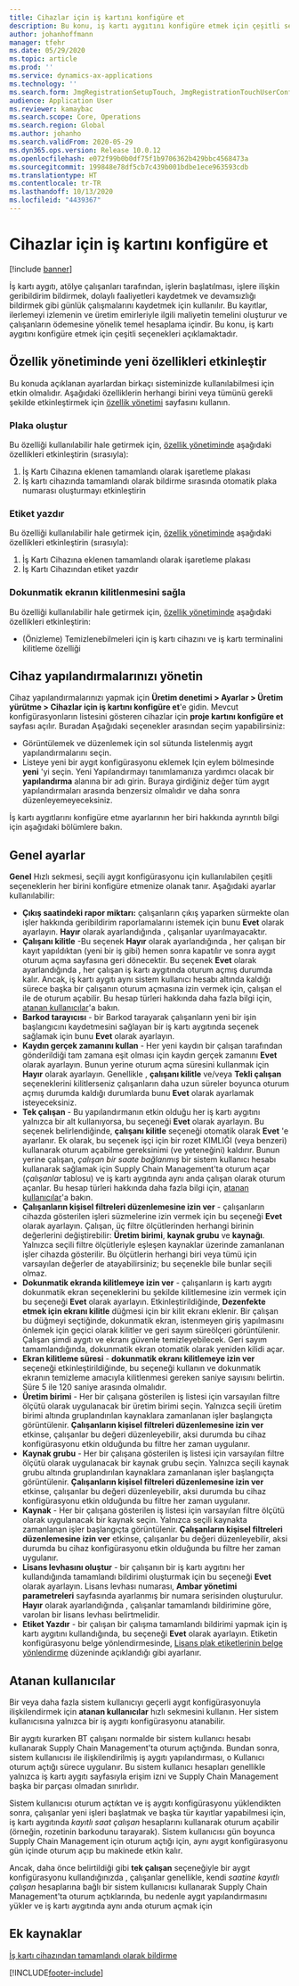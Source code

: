 ```yaml
---
title: Cihazlar için iş kartını konfigüre et
description: Bu konu, iş kartı aygıtını konfigüre etmek için çeşitli seçenekleri açıklamaktadır.
author: johanhoffmann
manager: tfehr
ms.date: 05/29/2020
ms.topic: article
ms.prod: ''
ms.service: dynamics-ax-applications
ms.technology: ''
ms.search.form: JmgRegistrationSetupTouch, JmgRegistrationTouchUserConfiguration
audience: Application User
ms.reviewer: kamaybac
ms.search.scope: Core, Operations
ms.search.region: Global
ms.author: johanho
ms.search.validFrom: 2020-05-29
ms.dyn365.ops.version: Release 10.0.12
ms.openlocfilehash: e072f99b0b0df75f1b9706362b429bbc4568473a
ms.sourcegitcommit: 199848e78df5cb7c439b001bdbe1ece963593cdb
ms.translationtype: HT
ms.contentlocale: tr-TR
ms.lasthandoff: 10/13/2020
ms.locfileid: "4439367"
---
```

# <a name="configure-job-card-for-devices"></a>Cihazlar için iş kartını konfigüre et

[!include [banner](../includes/banner.md)]

İş kartı aygıtı, atölye çalışanları tarafından, işlerin başlatılması, işlere ilişkin geribildirim bildirmek, dolaylı faaliyetleri kaydetmek ve devamsızlığı bildirmek gibi günlük çalışmalarını kaydetmek için kullanılır. Bu kayıtlar, ilerlemeyi izlemenin ve üretim emirleriyle ilgili maliyetin temelini oluşturur ve çalışanların ödemesine yönelik temel hesaplama içindir. Bu konu, iş kartı aygıtını konfigüre etmek için çeşitli seçenekleri açıklamaktadır.

## <a name="enable-new-features-in-feature-management"></a>Özellik yönetiminde yeni özellikleri etkinleştir

Bu konuda açıklanan ayarlardan birkaçı sisteminizde kullanılabilmesi için etkin olmalıdır. Aşağıdaki özelliklerin herhangi birini veya tümünü gerekli şekilde etkinleştirmek için [özellik yönetimi](../../fin-ops-core/fin-ops/get-started/feature-management/feature-management-overview.md) sayfasını kullanın.

### <a name="generate-license-plate"></a>Plaka oluştur

Bu özelliği kullanılabilir hale getirmek için, [özellik yönetiminde](../../fin-ops-core/fin-ops/get-started/feature-management/feature-management-overview.md) aşağıdaki özellikleri etkinleştirin (sırasıyla):

1. İş Kartı Cihazına eklenen tamamlandı olarak işaretleme plakası
1. İş kartı cihazında tamamlandı olarak bildirme sırasında otomatik plaka numarası oluşturmayı etkinleştirin

### <a name="print-label"></a>Etiket yazdır

Bu özelliği kullanılabilir hale getirmek için, [özellik yönetiminde](../../fin-ops-core/fin-ops/get-started/feature-management/feature-management-overview.md) aşağıdaki özellikleri etkinleştirin (sırasıyla):

1. İş Kartı Cihazına eklenen tamamlandı olarak işaretleme plakası
1. İş Kartı Cihazından etiket yazdır

### <a name="allow-locking-of-touch-screen"></a>Dokunmatik ekranın kilitlenmesini sağla

Bu özelliği kullanılabilir hale getirmek için, [özellik yönetiminde](../../fin-ops-core/fin-ops/get-started/feature-management/feature-management-overview.md) aşağıdaki özellikleri etkinleştirin:

- (Önizleme) Temizlenebilmeleri için iş kartı cihazını ve iş kartı terminalini kilitleme özelliği

## <a name="manage-your-device-configurations"></a>Cihaz yapılandırmalarınızı yönetin

Cihaz yapılandırmalarınızı yapmak için **Üretim denetimi > Ayarlar > Üretim yürütme > Cihazlar için iş kartını konfigüre et**'e gidin. Mevcut konfigürasyonların listesini gösteren cihazlar için **proje kartını konfigüre et** sayfası açılır. Buradan Aşağıdaki seçenekler arasından seçim yapabilirsiniz: 

- Görüntülemek ve düzenlemek için sol sütunda listelenmiş aygıt yapılandırmalarını seçin.
- Listeye yeni bir aygıt konfigürasyonu eklemek Için eylem bölmesinde **yeni** 'yi seçin. Yeni Yapılandırmayı tanımlamanıza yardımcı olacak bir **yapılandırma** alanına bir adı girin. Buraya girdiğiniz değer tüm aygıt yapılandırmaları arasında benzersiz olmalıdır ve daha sonra düzenleyemeyeceksiniz.

İş kartı aygıtlarını konfigüre etme ayarlarının her biri hakkında ayrıntılı bilgi için aşağıdaki bölümlere bakın.

## <a name="general-settings"></a>Genel ayarlar

**Genel** Hızlı sekmesi, seçili aygıt konfigürasyonu için kullanılabilen çeşitli seçeneklerin her birini konfigüre etmenize olanak tanır. Aşağıdaki ayarlar kullanılabilir:

- **Çıkış saatindeki rapor miktarı:** çalışanların çıkış yaparken sürmekte olan işler hakkında geribildirim raporlamalarını istemek için bunu **Evet** olarak ayarlayın. **Hayır** olarak ayarlandığında , çalışanlar uyarılmayacaktır.
- **Çalışanı kilitle** -Bu seçenek **Hayır** olarak ayarlandığında , her çalışan bir kayıt yapıldıktan (yeni bir iş gibi) hemen sonra kapatılır ve sonra aygıt oturum açma sayfasına geri dönecektir. Bu seçenek **Evet** olarak ayarlandığında , her çalışan iş kartı aygıtında oturum açmış durumda kalır. Ancak, iş kartı aygıtı aynı sistem kullanıcı hesabı altında kaldığı sürece başka bir çalışanın oturum açmasına izin vermek için, çalışan el ile de oturum açabilir. Bu hesap türleri hakkında daha fazla bilgi için, [atanan kullanıcılar](#assigned-users)'a bakın.
- **Barkod tarayıcısı** - bir Barkod tarayarak çalışanların yeni bir işin başlangıcını kaydetmesini sağlayan bir iş kartı aygıtında seçenek sağlamak için bunu **Evet** olarak ayarlayın.
- **Kaydın gerçek zamanını kullan** - Her yeni kaydın bir çalışan tarafından gönderildiği tam zamana eşit olması için kaydın gerçek zamanını **Evet** olarak ayarlayın. Bunun yerine oturum açma süresini kullanmak için **Hayır** olarak ayarlayın. Genellikle , **çalışanı kilitle** ve/veya **Tekli çalışan** seçeneklerini kilitlerseniz çalışanların daha uzun süreler boyunca oturum açmış durumda kaldığı durumlarda bunu **Evet** olarak ayarlamak isteyeceksiniz.
- **Tek çalışan** - Bu yapılandırmanın etkin olduğu her iş kartı aygıtını yalnızca bir alt kullanıyorsa, bu seçeneği **Evet** olarak ayarlayın. Bu seçenek belirlendiğinde, **çalışanı kilitle** seçeneği otomatik olarak **Evet** 'e ayarlanır. Ek olarak, bu seçenek işçi için bir rozet KIMLIĞI (veya benzeri) kullanarak oturum açabilme gereksinimi (ve yeteneğini) kaldırır. Bunun yerine çalışan, *çalışan bir saate bağlanmış* bir sistem kullanıcı hesabı kullanarak sağlamak için Supply Chain Management'ta oturum açar (*çalışanlar* tablosu) ve iş kartı aygıtında aynı anda çalışan olarak oturum açanlar.  Bu hesap türleri hakkında daha fazla bilgi için, [atanan kullanıcılar](#assigned-users)'a bakın.
- **Çalışanların kişisel filtreleri düzenlemesine izin ver** - çalışanların cihazda gösterilen işleri süzmelerine izin vermek için bu seçeneği **Evet** olarak ayarlayın. Çalışan, üç filtre ölçütlerinden herhangi birinin değerlerini değiştirebilir: **Üretim birimi**, **kaynak grubu** ve **kaynağı**. Yalnızca seçili filtre ölçütleriyle eşleşen kaynaklar üzerinde zamanlanan işler cihazda gösterilir. Bu ölçütlerin herhangi biri veya tümü için varsayılan değerler de atayabilirsiniz; bu seçenekle bile bunlar seçili olmaz.
- **Dokunmatik ekranda kilitlemeye izin ver** - çalışanların iş kartı aygıtı dokunmatik ekran seçeneklerini bu şekilde kilitlemesine izin vermek için bu seçeneği **Evet** olarak ayarlayın. Etkinleştirildiğinde, **Dezenfekte etmek için ekranı kilitle** düğmesi için bir kilit ekranı eklenir. Bir çalışan bu düğmeyi seçtiğinde, dokunmatik ekran, istenmeyen giriş yapılmasını önlemek için geçici olarak kilitler ve geri sayım süreölçeri görüntülenir. Çalışan şimdi aygıtı ve ekranı güvenle temizleyebilecek. Geri sayım tamamlandığında, dokunmatik ekran otomatik olarak yeniden kilidi açar.
- **Ekran kilitleme süresi** - **dokunmatik ekranı kilitlemeye izin ver** seçeneği etkinleştirildiğinde, bu seçeneği kullanın ve dokunmatik ekranın temizleme amacıyla kilitlenmesi gereken saniye sayısını belirtin. Süre 5 ile 120 saniye arasında olmalıdır.
- **Üretim birimi** - Her bir çalışana gösterilen iş listesi için varsayılan filtre ölçütü olarak uygulanacak bir üretim birimi seçin. Yalnızca seçili üretim birimi altında gruplandırılan kaynaklara zamanlanan işler başlangıçta görüntülenir. **Çalışanların kişisel filtreleri düzenlemesine izin ver** etkinse, çalışanlar bu değeri düzenleyebilir, aksi durumda bu cihaz konfigürasyonu etkin olduğunda bu filtre her zaman uygulanır.
- **Kaynak grubu** - Her bir çalışana gösterilen iş listesi için varsayılan filtre ölçütü olarak uygulanacak bir kaynak grubu seçin. Yalnızca seçili kaynak grubu altında gruplandırılan kaynaklara zamanlanan işler başlangıçta görüntülenir. **Çalışanların kişisel filtreleri düzenlemesine izin ver** etkinse, çalışanlar bu değeri düzenleyebilir, aksi durumda bu cihaz konfigürasyonu etkin olduğunda bu filtre her zaman uygulanır.
- **Kaynak** - Her bir çalışana gösterilen iş listesi için varsayılan filtre ölçütü olarak uygulanacak bir kaynak seçin. Yalnızca seçili kaynakta zamanlanan işler başlangıçta görüntülenir. **Çalışanların kişisel filtreleri düzenlemesine izin ver** etkinse, çalışanlar bu değeri düzenleyebilir, aksi durumda bu cihaz konfigürasyonu etkin olduğunda bu filtre her zaman uygulanır.
- **Lisans levhasını oluştur** - bir çalışanın bir iş kartı aygıtını her kullandığında tamamlandı bildirimi oluşturmak için bu seçeneği **Evet** olarak ayarlayın. Lisans levhası numarası, **Ambar yönetimi parametreleri** sayfasında ayarlanmış bir numara serisinden oluşturulur. **Hayır** olarak ayarlandığında , çalışanlar tamamlandı bildirimine göre, varolan bir lisans levhası belirtmelidir.
- **Etiket Yazdır** - bir çalışan bir çalışma tamamlandı bildirimi yapmak için iş kartı aygıtını kullandığında, bu seçeneği **Evet** olarak ayarlayın. Etiketin konfigürasyonu belge yönlendirmesinde, [Lisans plak etiketlerinin belge yönlendirme](../warehousing/document-routing-layout-for-license-plates.md) düzeninde açıklandığı gibi ayarlanır.

<a name="assigned-users"></a>

## <a name="assigned-users"></a>Atanan kullanıcılar

Bir veya daha fazla sistem kullanıcıyı geçerli aygıt konfigürasyonuyla ilişkilendirmek için **atanan kullanıcılar** hızlı sekmesini kullanın. Her sistem kullanıcısına yalnızca bir iş aygıtı konfigürasyonu atanabilir.

Bir aygıtı kurarken BT çalışanı normalde bir sistem kullanıcı hesabı kullanarak Supply Chain Management'ta oturum açtığında. Bundan sonra, sistem kullanıcısı ile ilişkilendirilmiş iş aygıtı yapılandırması, o Kullanıcı oturum açtığı sürece uygulanır. Bu sistem kullanıcı hesapları genellikle yalnızca iş kartı aygıtı sayfasıyla erişim izni ve Supply Chain Management başka bir parçası olmadan sınırlıdır.

Sistem kullanıcısı oturum açtıktan ve iş aygıtı konfigürasyonu yüklendikten sonra, çalışanlar yeni işleri başlatmak ve başka tür kayıtlar yapabilmesi için, iş kartı aygıtında *kayıtlı saat çalışan* hesaplarını kullanarak oturum açabilir (örneğin, rozetinin barkodunu tarayarak). Sistem kullanıcısı gün boyunca Supply Chain Management için oturum açtığı için, aynı aygıt konfigürasyonu gün içinde oturum açıp bu makinede etkin kalır.

Ancak, daha önce belirtildiği gibi **tek çalışan** seçeneğiyle bir aygıt konfigürasyonu kullandığınızda , çalışanlar genellikle, kendi *saatine kayıtlı çalışan* hesaplarına bağlı bir sistem kullanıcısı kullanarak Supply Chain Management'ta oturum açtıklarında, bu nedenle aygıt yapılandırmasını yükler ve iş kartı aygıtında aynı anda oturum açmak için

## <a name="additional-resources"></a>Ek kaynaklar

[İş kartı cihazından tamamlandı olarak bildirme](report-finished-job-device.md)


[!INCLUDE[footer-include](../../includes/footer-banner.md)]
